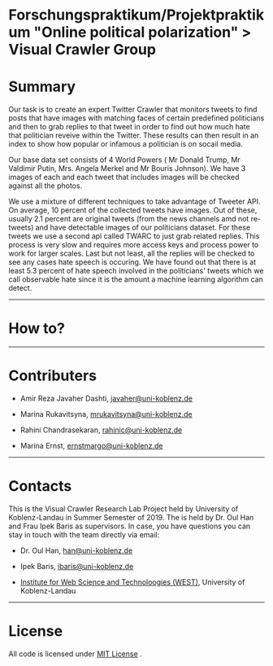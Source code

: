 # Forschungspraktikum/Projektpraktikum "Online political polarization" > Visual Crawler Group

# Summary

Our task is to create an expert Twitter Crawler that monitors tweets to find posts that have images with matching faces of certain predefined politicians and then to grab replies to that tweet in order to find out how much hate that politician reveive within the Twitter. These results can then result in an index to show how popular or infamous a politician is on socail media.


Our base data set consists of 4 World Powers ( Mr Donald Trump, Mr Valdimir Putin, Mrs. Angela Merkel and Mr Bouris Johnson). We have 3 images of each and each tweet that includes images will be checked against all the photos.

We use a mixture of different techniques to take advantage of Tweeter API. On average, 10 percent of the collected tweets have images. Out of these, usually 2.1 percent are original tweets (from the news channels amd not re-tweets) and have detectable images of our politicians dataset. For these tweets we use a second api called TWARC to just grab related replies. This process is very slow and requires more access keys and process power to work for larger scales. Last but not least, all the replies will be checked to see any cases hate speech is occuring. We have found out that there is at least 5.3 percent of hate speech involved in the politicians' tweets which we call observable hate since it is the amount a machine learning algorithm can detect.

-----------------------------------------------------------------------------------------------------------------------------

# How to?

-----------------------------------------------------------------------------------------------------------------------------

# Contributers

- Amir Reza Javaher Dashti, javaher@uni-koblenz.de

- Marina Rukavitsyna, mrukavitsyna@uni-koblenz.de

- Rahini Chandrasekaran, rahinic@uni-koblenz.de

- Marina Ernst, ernstmargo@uni-koblenz.de

-----------------------------------------------------------------------------------------------------------------------------

# Contacts
This is the Visual Crawler Research Lab Project held by University of Koblenz-Landau in Summer Semester of 2019. The is held by Dr. Oul Han and Frau Ipek Baris as supervisors. In case, you have questions you can stay in touch with the team directly via email:

* Dr. Oul Han, han@uni-koblenz.de

* Ipek Baris, ibaris@uni-koblenz.de

* [Institute for Web Science and Technoloogies (WEST)](https://west.uni-koblenz.de), University of Koblenz-Landau


-----------------------------------------------------------------------------------------------------------------------------

# License
All code is licensed under [MIT License](https://opensource.org/licenses/MIT) .





